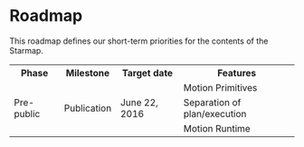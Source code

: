 # Roadmap

This roadmap defines our short-term priorities for the contents of the Starmap.

<table>
<tr>
  <th>Phase</th>
  <th>Milestone</th>
  <th>Target date</th>
  <th>Features</th>
</tr>

<tr>
  <td rowspan="3">Pre-public</td>
  <td rowspan="3">Publication</td>
  <td rowspan="3">June 22, 2016</td>
  <td>Motion Primitives</td>
</tr>
<tr><td>Separation of plan/execution</td></tr>
<tr><td>Motion Runtime</td></tr>

</table>
